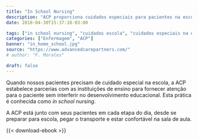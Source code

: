 ```yaml
---
title: "In School Nursing"
description: "ACP proporciona cuidados especiais para pacientes na escola."
date: 2018-04-30T15:37:18-03:00

tags: ["in school nursing", "cuidados escola", "cuidados especiais na escola", "pacientes na escola", "enfermeiros eua", "enfermeiros usa", "nurse", "foreign nurses", "home care"]
categories: ["Enfermagem", "ACP"]
banner: "in_home_school.jpg"
source: "https://www.advancedcarepartners.com/"
# author: "F. Morales"

draft: false
---
```


Quando nossos pacientes precisam de cuidado especial na escola, a ACP estabelece parcerias com as instituições de ensino para fornecer atenção para o paciente sem interferir no desenvolvimento educacional. Esta prática é conhecida como _in school nursing_.

A ACP está junto com seus pacientes em cada etapa do dia, desde se preparar para escola, pegar o transporte e estar confortável na sala de aula.

{{< download-ebook >}}
